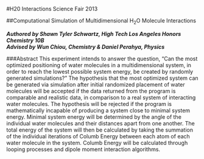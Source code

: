 #H20 Interactions Science Fair 2013

##Computational Simulation of Multidimensional H<sub>2</sub>O Molecule Interactions

***Authored by Shawn Tyler Schwartz, High Tech Los Angeles Honors Chemistry 10B
<br />Advised by Wun Chiou, Chemistry  & Daniel Perahya, Physics***


###Abstract
This experiment intends to answer the question, “Can the most optimized positioning of water molecules in a multidimensional system, in order to reach the lowest possible system energy, be created by randomly generated simulations?” The hypothesis that the most optimized system can be generated via simulation after initial randomized placement of water molecules will be accepted if the data returned from the program is comparable and realistic data, in comparison to a real system of interacting water molecules. The hypothesis will be rejected if the program is mathematically incapable of producing a system close to minimal system energy. Minimal system energy will be determined by the angle of the individual water molecules and their distances apart from one another. The total energy of the system will then be calculated by taking the summation of the individual iterations of Columb Energy between each atom of each water molecule in the system. Columb Energy will be calculated through looping processes and dipole moment interaction algorithms. 
